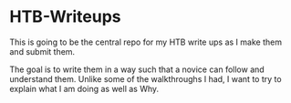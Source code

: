 # HTB-Writeups

This is going to be the central repo for my HTB write ups as I make them and submit them. 

The goal is to write them in a way such that a novice can follow and understand them. Unlike some of the walkthroughs I had, I want to try to explain what I am doing as well as Why. 
